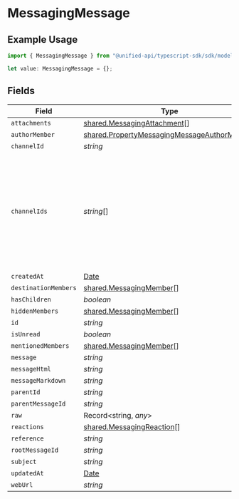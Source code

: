 # MessagingMessage

## Example Usage

```typescript
import { MessagingMessage } from "@unified-api/typescript-sdk/sdk/models/shared";

let value: MessagingMessage = {};
```

## Fields

| Field                                                                                                                 | Type                                                                                                                  | Required                                                                                                              | Description                                                                                                           |
| --------------------------------------------------------------------------------------------------------------------- | --------------------------------------------------------------------------------------------------------------------- | --------------------------------------------------------------------------------------------------------------------- | --------------------------------------------------------------------------------------------------------------------- |
| `attachments`                                                                                                         | [shared.MessagingAttachment](../../../sdk/models/shared/messagingattachment.md)[]                                     | :heavy_minus_sign:                                                                                                    | N/A                                                                                                                   |
| `authorMember`                                                                                                        | [shared.PropertyMessagingMessageAuthorMember](../../../sdk/models/shared/propertymessagingmessageauthormember.md)     | :heavy_minus_sign:                                                                                                    | N/A                                                                                                                   |
| `channelId`                                                                                                           | *string*                                                                                                              | :heavy_minus_sign:                                                                                                    | N/A                                                                                                                   |
| `channelIds`                                                                                                          | *string*[]                                                                                                            | :heavy_minus_sign:                                                                                                    | Represents the IDs of all channels to which the message is sent. Identifies the channels where the message is posted. |
| `createdAt`                                                                                                           | [Date](https://developer.mozilla.org/en-US/docs/Web/JavaScript/Reference/Global_Objects/Date)                         | :heavy_minus_sign:                                                                                                    | N/A                                                                                                                   |
| `destinationMembers`                                                                                                  | [shared.MessagingMember](../../../sdk/models/shared/messagingmember.md)[]                                             | :heavy_minus_sign:                                                                                                    | N/A                                                                                                                   |
| `hasChildren`                                                                                                         | *boolean*                                                                                                             | :heavy_minus_sign:                                                                                                    | N/A                                                                                                                   |
| `hiddenMembers`                                                                                                       | [shared.MessagingMember](../../../sdk/models/shared/messagingmember.md)[]                                             | :heavy_minus_sign:                                                                                                    | N/A                                                                                                                   |
| `id`                                                                                                                  | *string*                                                                                                              | :heavy_minus_sign:                                                                                                    | N/A                                                                                                                   |
| `isUnread`                                                                                                            | *boolean*                                                                                                             | :heavy_minus_sign:                                                                                                    | N/A                                                                                                                   |
| `mentionedMembers`                                                                                                    | [shared.MessagingMember](../../../sdk/models/shared/messagingmember.md)[]                                             | :heavy_minus_sign:                                                                                                    | N/A                                                                                                                   |
| `message`                                                                                                             | *string*                                                                                                              | :heavy_minus_sign:                                                                                                    | N/A                                                                                                                   |
| `messageHtml`                                                                                                         | *string*                                                                                                              | :heavy_minus_sign:                                                                                                    | N/A                                                                                                                   |
| `messageMarkdown`                                                                                                     | *string*                                                                                                              | :heavy_minus_sign:                                                                                                    | N/A                                                                                                                   |
| `parentId`                                                                                                            | *string*                                                                                                              | :heavy_minus_sign:                                                                                                    | N/A                                                                                                                   |
| `parentMessageId`                                                                                                     | *string*                                                                                                              | :heavy_minus_sign:                                                                                                    | N/A                                                                                                                   |
| `raw`                                                                                                                 | Record<string, *any*>                                                                                                 | :heavy_minus_sign:                                                                                                    | N/A                                                                                                                   |
| `reactions`                                                                                                           | [shared.MessagingReaction](../../../sdk/models/shared/messagingreaction.md)[]                                         | :heavy_minus_sign:                                                                                                    | N/A                                                                                                                   |
| `reference`                                                                                                           | *string*                                                                                                              | :heavy_minus_sign:                                                                                                    | N/A                                                                                                                   |
| `rootMessageId`                                                                                                       | *string*                                                                                                              | :heavy_minus_sign:                                                                                                    | N/A                                                                                                                   |
| `subject`                                                                                                             | *string*                                                                                                              | :heavy_minus_sign:                                                                                                    | N/A                                                                                                                   |
| `updatedAt`                                                                                                           | [Date](https://developer.mozilla.org/en-US/docs/Web/JavaScript/Reference/Global_Objects/Date)                         | :heavy_minus_sign:                                                                                                    | N/A                                                                                                                   |
| `webUrl`                                                                                                              | *string*                                                                                                              | :heavy_minus_sign:                                                                                                    | N/A                                                                                                                   |